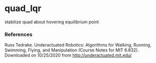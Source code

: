 # quad_lqr
stabilize quad about hovering equilibrium point

### References 
Russ Tedrake. Underactuated Robotics: Algorithms for Walking, Running, Swimming, Flying, and Manipulation (Course Notes for MIT 6.832). Downloaded on 10/25/2020 from http://underactuated.mit.edu/
